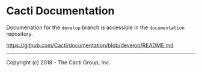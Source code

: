 # Cacti Documentation

Documenation for the `develop` branch is accessible in the `documentation` repository.

https://github.com/Cacti/documentation/blob/develop/README.md

-----------------------------------------------------------------------------
Copyright (c) 2018 - The Cacti Group, Inc.
